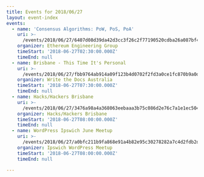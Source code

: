 ```yaml
---
title: Events for 2018/06/27
layout: event-index
events:
  - name: 'Consensus Algorithms: PoW, PoS, PoA'
    uri: >-
      /events/2018/06/27/6407d08d39da42d3cc3f26c2f77190520cdba26a087bf4152baeadeb414cf2cd
    organizer: Ethereum Engineering Group
    timeStart: '2018-06-27T02:30:00.000Z'
    timeEnd: null
  - name: Brisbane - This Time It's Personal
    uri: >-
      /events/2018/06/27/fbb9764ab914a09f123b4d0702f2fd3a0ce1fc870b9a0d48c0703aa5035b6157
    organizer: Write the Docs Australia
    timeStart: '2018-06-27T07:30:00.000Z'
    timeEnd: null
  - name: Hacks/Hackers Brisbane
    uri: >-
      /events/2018/06/27/3476a98a4a368063eebaaa3b75c086d2e76c7a1e1ec5046a275e1937f145d6b6
    organizer: Hacks/Hackers Brisbane
    timeStart: '2018-06-27T08:00:00.000Z'
    timeEnd: null
  - name: WordPress Ipswich June Meetup
    uri: >-
      /events/2018/06/27/a0bfc211b9fa868e91a4b82e95c30278282a7c4d2fdb2dbf11c3eb787f90fc42
    organizer: Ipswich WordPress Meetup
    timeStart: '2018-06-27T08:00:00.000Z'
    timeEnd: null

---
```

